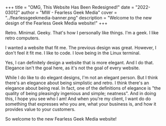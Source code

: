 +++
title = "OMG, This Website Has Been Redesigned!"
date = "2022-03012"
author = "MW - Fearless Geek Media"
cover = "../fearlessgeekmedia-banner.png"
description = "Welcome to the new design of the Fearless Geek Media website!"
+++

Retro. Minimal. Geeky. That's how I personally like things. I'm a geek. I like retro computers. 

I wanted a website that fit me. The previous design was great. However, I don't feel it fit me. I like to code. I love being in the Linux terminal. 

Yes, I can definitely design a website that is more elegant. And I do that. Elegance isn't the goal here, as it's not the goal of every website. 

While I do like to do elegant designs, I'm not an elegant person. But I think there's an elegance about being simplistic and retro. I think there's an elegance about being real. In fact, one of the definitions of elegance is "the quality of being pleasingly ingenious and simple; neatness". And in doing this, I hope you see who I am! And when you're my client, I want do do something that expresses who you are, what your business is, and how it provides value to your customers.

So welcome to the new Fearless Geek Media website!
